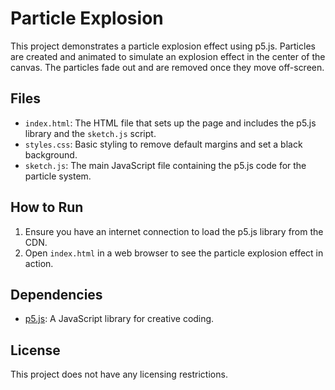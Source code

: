 # Particle Explosion

This project demonstrates a particle explosion effect using p5.js. Particles are created and animated to simulate an explosion effect in the center of the canvas. The particles fade out and are removed once they move off-screen.

## Files

- `index.html`: The HTML file that sets up the page and includes the p5.js library and the `sketch.js` script.
- `styles.css`: Basic styling to remove default margins and set a black background.
- `sketch.js`: The main JavaScript file containing the p5.js code for the particle system.

## How to Run

1. Ensure you have an internet connection to load the p5.js library from the CDN.
2. Open `index.html` in a web browser to see the particle explosion effect in action.

## Dependencies

- [p5.js](https://cdnjs.cloudflare.com/ajax/libs/p5.js/1.4.0/p5.js): A JavaScript library for creative coding.

## License

This project does not have any licensing restrictions.

